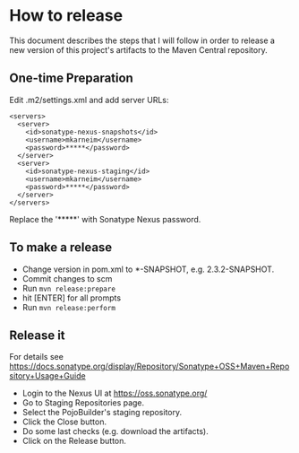 # How to release
This document describes the steps that I will follow in order to release
a new version of this project's artifacts to the Maven Central repository.

## One-time Preparation
Edit .m2/settings.xml and add server URLs:

    <servers>
      <server>
        <id>sonatype-nexus-snapshots</id>
        <username>mkarneim</username>
        <password>*****</password>
      </server>
      <server>
        <id>sonatype-nexus-staging</id>
        <username>mkarneim</username>
        <password>*****</password>
      </server>  
    </servers>

Replace the '*****' with Sonatype Nexus password.
  
## To make a release 
* Change version in pom.xml to *-SNAPSHOT, e.g. 2.3.2-SNAPSHOT.
* Commit changes to scm
* Run ```mvn release:prepare``` 
* hit [ENTER] for all prompts
* Run ```mvn release:perform```

## Release it 
For details see https://docs.sonatype.org/display/Repository/Sonatype+OSS+Maven+Repository+Usage+Guide

* Login to the Nexus UI at https://oss.sonatype.org/
* Go to Staging Repositories page.
* Select the PojoBuilder's staging repository.
* Click the Close button.
* Do some last checks (e.g. download the artifacts).
* Click on the Release button.
